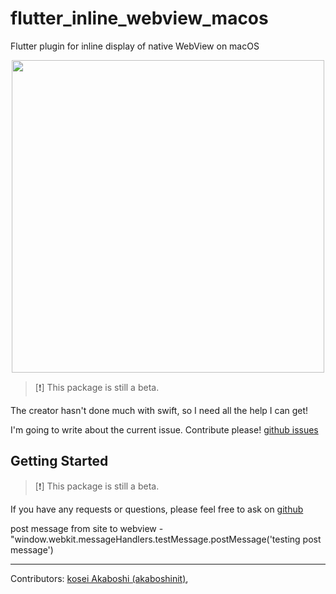 # flutter_inline_webview_macos

Flutter plugin for inline display of native WebView on macOS

<p align='center'>
    <img width="500px" src="https://raw.githubusercontent.com/akaboshinit/flutter_inline_webview_macos/main/images/example.png" />
</p>


> [❗️] This package is still a beta.

The creator hasn't done much with swift, so I need all the help I can get!

I'm going to write about the current issue.
Contribute please! [github issues](https://github.com/akaboshinit/flutter_inline_webview_macos/issues)


## Getting Started

> [❗️] This package is still a beta.


If you have any requests or questions, please feel free to ask on [github](https://github.com/akaboshinit/flutter_inline_webview_macos/issues)

post message from site to webview
-"window.webkit.messageHandlers.testMessage.postMessage('testing post message')

***

Contributors: [kosei Akaboshi (akaboshinit)](https://github.com/akaboshinit),
